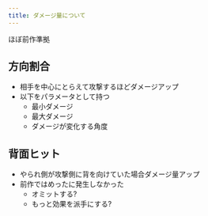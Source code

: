 ```yaml
---
title: ダメージ量について
---
```


ほぼ前作準拠

## 方向割合
* 相手を中心にとらえて攻撃するほどダメージアップ
* 以下をパラメータとして持つ
    * 最小ダメージ
    * 最大ダメージ
    * ダメージが変化する角度

## 背面ヒット
* やられ側が攻撃側に背を向けていた場合ダメージ量アップ
* 前作ではめったに発生しなかった
    * オミットする?
    * もっと効果を派手にする?